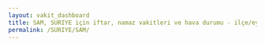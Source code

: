 ```yaml
---
layout: vakit_dashboard
title: SAM, SURIYE için iftar, namaz vakitleri ve hava durumu - ilçe/eyalet seç
permalink: /SURIYE/SAM/
---
```


<script type="text/javascript">
  var GLOBAL_COUNTRY = 'SURIYE';
  var GLOBAL_CITY = 'SAM';
  var GLOBAL_STATE = '';
  var lat = 72;
  var lon = 21;
</script>
